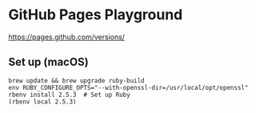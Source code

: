GitHub Pages Playground
========================

https://pages.github.com/versions/

Set up (macOS)
---------------

```
brew update && brew upgrade ruby-build
env RUBY_CONFIGURE_OPTS="--with-openssl-dir=/usr/local/opt/openssl" rbenv install 2.5.3  # Set up Ruby
(rbenv local 2.5.3)
```
